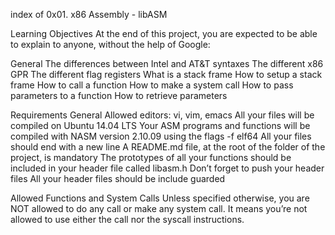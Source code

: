 index of 0x01. x86 Assembly - libASM

Learning Objectives
At the end of this project, you are expected to be able to explain to anyone, without the help of Google:

General
The differences between Intel and AT&T syntaxes
The different x86 GPR
The different flag registers
What is a stack frame
How to setup a stack frame
How to call a function
How to make a system call
How to pass parameters to a function
How to retrieve parameters

Requirements
General
Allowed editors: vi, vim, emacs
All your files will be compiled on Ubuntu 14.04 LTS
Your ASM programs and functions will be compiled with NASM version 2.10.09 using the flags -f elf64
All your files should end with a new line
A README.md file, at the root of the folder of the project, is mandatory
The prototypes of all your functions should be included in your header file called libasm.h
Don’t forget to push your header files
All your header files should be include guarded

Allowed Functions and System Calls
Unless specified otherwise, you are NOT allowed to do any call or make any system call. It means you’re not allowed to use either the call nor the syscall instructions.